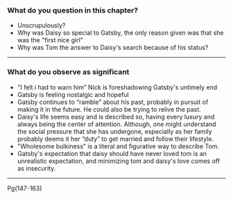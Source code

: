 

### What do you question in this chapter? 
- Unscrupulously?
- Why was Daisy so special to Gatsby, the only reason given was that she was the "first nice girl”
- Why was Tom the answer to Daisy's search because of his status?
---

### What do you observe as significant
- "I felt i had to warn him” Nick is foreshadowing Gatsby's untimely end  
- Gatsby is feeling nostalgic and hopeful 
- Gatsby continues to “ramble” about his past, probably in pursuit of making it in the future. He could also be trying to relive the past.
- Daisy's life seems easy and is described so, having every luxury and always being the center of attention. Although, one might understand the social pressure that she has undergone, especially as her family probably deems it her “duty” to get married and follow their lifestyle.
- "Wholesome bulkiness" is a literal and figurative way to describe Tom.
- Gatsby's expectation that daisy should have never loved tom is an unrealistic expectation, and minimizing tom and daisy's love comes off as insecurity.

---
Pg(147-163)
